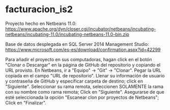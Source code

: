 # facturacion_is2
Proyecto hecho en Netbeans 11.0: https://www.apache.org/dyn/closer.cgi/incubator/netbeans/incubating-netbeans/incubating-11.0/incubating-netbeans-11.0-bin.zip

Base de datos desplegada en SQL Server 2014 Management Studio: https://www.microsoft.com/es-es/download/confirmation.aspx?id=42299

Para añadir el proyecto en sus computadoras, hagan click en el botón "Clonar o Descargar" en la página de GitHub del repositorio y
copiando el URL provisto.
En Netbeans, ir a "Equipo" -> "Git" -> "Clonar".
Pegar la URL copiada en el campo "URL de repositorio".
Llenar su información de usuario y contraseña de GitHub y especificar carpeta de destino; click en "Siguiente".
Seleccionar su rama remota, seleccionen SOLAMENTE la rama con su nombre como rama remota; Click en "Siguiente".
Asegurarse de que esté seleccionada la opción "Escanear clon por proyectos de Netbeans"; Click en "Finalizar".
